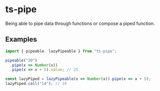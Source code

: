# ts-pipe

Being able to pipe data through functions or compose a piped function.

## Examples

```ts
import { pipeable, lazyPipeable } from "ts-pipe";

pipeable("20")
  .pipe(x => Number(x))
  .pipe(x => x + 5).value; // 25

const lazyPiped = lazyPipeable(x => Number(x)).pipe(x => x + 5);
lazyPiped.call("14"); // 19
```
